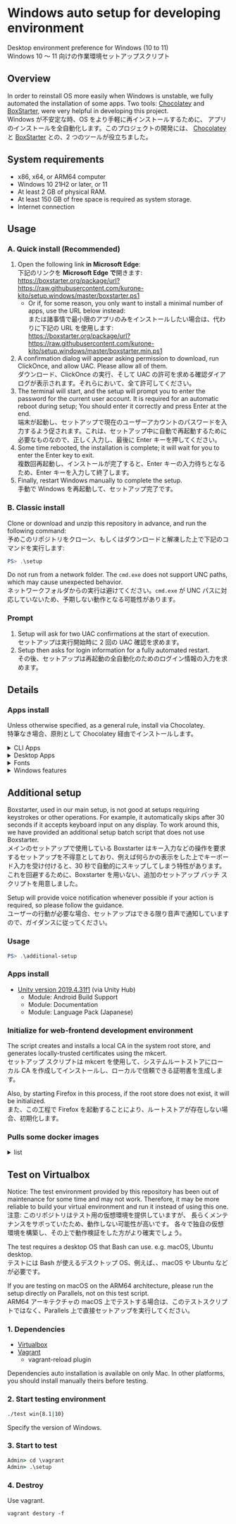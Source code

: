 <!-- markdownlint-disable MD024 -->

# Windows auto setup for developing environment

Desktop environment preference for Windows (10 to 11)  
Windows 10 〜 11 向けの作業環境セットアップスクリプト

## Overview

In order to reinstall OS more easily when Windows is unstable, we fully
automated the installation of some apps. Two tools:
[Chocolatey](https://chocolatey.org) and
[BoxStarter](https://boxstarter.org),
were very helpful in developing this project.  
Windows が不安定な時、OS をより手軽に再インストールするために、
アプリのインストールを全自動化します。このプロジェクトの開発には、
[Chocolatey](https://chocolatey.org) と
[BoxStarter](https://boxstarter.org) との、2 つのツールが役立ちました。

## System requirements

- x86, x64, or ARM64 computer
- Windows 10 21H2 or later, or 11
- At least 2 GB of physical RAM.
- At least 150 GB of free space is required as system storage.
- Internet connection

## Usage

### A. Quick install (Recommended)

1. Open the following link **in Microsoft Edge**:  
   下記のリンクを **Microsoft Edge で**開きます:  
   <https://boxstarter.org/package/url?https://raw.githubusercontent.com/kurone-kito/setup.windows/master/boxstarter.ps1>
   - Or if, for some reason, you only want to install a minimal number of apps, use the URL below instead:  
     または諸事情で最小限のアプリのみをインストールしたい場合は、代わりに下記の URL を使用します:  
     <https://boxstarter.org/package/url?https://raw.githubusercontent.com/kurone-kito/setup.windows/master/boxstarter.min.ps1>
2. A confirmation dialog will appear asking permission to download, run ClickOnce, and allow UAC. Please allow all of them.  
   ダウンロード、ClickOnce の実行、そして UAC の許可を求める確認ダイアログが表示されます。それらにおいて、全て許可してください。
3. The terminal will start, and the setup will prompt you to enter the password for the current user account. It is required for an automatic reboot during setup; You should enter it correctly and press Enter at the end.  
   端末が起動し、セットアップで現在のユーザーアカウントのパスワードを入力するよう促されます。これは、セットアップ中に自動で再起動するために必要なものなので、正しく入力し、最後に Enter キーを押してください。
4. Some time rebooted, the installation is complete; it will wait for you to enter the Enter key to exit.  
   複数回再起動し、インストールが完了すると、Enter キーの入力待ちとなるため、Enter キーを入力して終了します。
5. Finally, restart Windows manually to complete the setup.  
   手動で Windows を再起動して、セットアップ完了です。

### B. Classic install

Clone or download and unzip this repository in advance, and run the following command:  
予めこのリポジトリをクローン、もしくはダウンロードと解凍した上で下記のコマンドを実行します:

```PowerShell
PS> .\setup
```

Do not run from a network folder. The `cmd.exe` does not support UNC paths,
which may cause unexpected behavior.  
ネットワークフォルダからの実行は避けてください。`cmd.exe` が UNC
パスに対応していないため、予期しない動作となる可能性があります。

### Prompt

1. Setup will ask for two UAC confirmations at the start of execution.  
   セットアップは実行開始時に 2 回の UAC 確認を求めます。
2. Setup then asks for login information for a fully automated restart.  
   その後、セットアップは再起動の全自動化のためのログイン情報の入力を求めます。

## Details

### Apps install

Unless otherwise specified, as a general rule, install via Chocolatey.  
特筆なき場合、原則として Chocolatey 経由でインストールします。

<!-- markdownlint-disable MD033 -->
<details><summary>CLI Apps</summary>

|  note   | description                                                                         |
| :-----: | :---------------------------------------------------------------------------------- |
| **`!`** | **DEPENDENCIES**: Removing this app may cause this setup to stop working correctly. |
|  `-A`   | without ARM64 Architecture                                                          |
|  `-M`   | Exclude when using minimal setups                                                   |

#### Configuration tools

- [chezmoi](https://www.chezmoi.io/)
- [winfetch](https://github.com/kiedtl/winfetch)

#### Convert tools for Media binary

- `(-M)` [FFmpeg](https://www.ffmpeg.org/)
- `(-M)` [ImageMagick](https://imagemagick.org/index.php)

#### Convert tools for Texts

- [jq](https://stedolan.github.io/jq/)

#### Database

- [SQLite](https://www.sqlite.org/)

#### Development

- [ANTLR](https://www.antlr.org/)
- [CMake](https://cmake.org)
- [fnm: Fast Node Manager](https://fnm.vercel.app/)
  - Node.js (via fnm)
    - v18 LTS Hydrogen
    - v20
    - v21
- [Mono](https://www.mono-project.com/)
- `(-M)` [Microsoft Visual Studio Build Tools](https://www.visualstudio.com/)
  - version 2017
  - version 2019
  - version 2022
- [Rust](https://www.rust-lang.org/)
  - GNU ABI
  - Microsoft Visual Studio ABI

#### Documentation

- [Graphviz](https://graphviz.org/)
- `(-A)` [pandoc](https://pandoc.org/)
- [PlantUML](https://plantuml.com/)
- [tldr pages](https://tldr.sh)
- [wkhtmltopdf](https://wkhtmltopdf.org/)

#### Files management

- `(-M)` [7-Zip](https://www.7-zip.org/)

#### Packages manager

- **`!`** [BoxStarter](https://boxstarter.org)
- **`!`** [Chocolatey](https://chocolatey.org)
- [Chocolatey `choco://` Protocol support](https://github.com/bcurran3/ChocolateyPackages/tree/master/choco-protocol-support)
- [Scoop](https://scoop.sh) (directly install)
- [SteamCMD](https://developer.valvesoftware.com/wiki/SteamCMD)

#### Runtime

- [Visual C++ Redistributable Packages](https://docs.microsoft.com/cpp/windows/latest-supported-vc-redist)
- [AdoptOpenJDK](https://adoptopenjdk.net/)
- **`!`** [Microsoft .NET Framework Runtime](https://support.microsoft.com/topic/9d23f658-3b97-68ab-d013-aa3c3e7495e0)
- [Microsoft .NET Core Runtime](https://dotnet.microsoft.com/download#macos)

#### Testing

- [mkcert](https://mkcert.dev/)
- `(-M)` [ngrok](https://ngrok.com/)

#### Version control system

- [Apache Subversion](https://subversion.apache.org/)
- **`!`** [Git](https://git-scm.com/)
  - **`!`** [Git Large File Storage](https://git-lfs.github.com/)
  - [git-delta: A viewer for git and diff output](https://github.com/dandavison/delta)
- [GitHub CLI](https://cli.github.com/)
- [GLab: GitLab CLI tool](https://glab.readthedocs.io/)

#### Remote

- [awscli](https://aws.amazon.com/cli/)
- `(-MX)` [OpenSSH](https://www.openssh.com/) (install via the Windows feature when on Windows 10 or 11)

#### Shell

- **`!`** [Microsoft PowerShell](https://microsoft.com/PowerShell)
- [Microsoft PowerShell Core](https://microsoft.com/PowerShell)
- [Oh My Posh](https://ohmyposh.dev/)
- [posh-git](https://dahlbyk.github.io/posh-git/)
- [sudo](https://github.com/janhebnes/chocolatey-packages/tree/master/Sudo)

#### Signature

- **`!`** [GnuPG: The GNU Privacy Guard](https://gnupg.org/)
- `(-M)` [Unbound](https://www.nlnetlabs.nl/projects/unbound/)

#### Text Browsing

- [cheat](https://github.com/cheat/cheat)
- [ELinks](http://www.elinks.cz/)

#### Text editors

- [Vim](https://www.vim.org/)

#### Virtualizations

- [act](https://github.com/nektos/act)
- [GitLab Runner](https://gitlab.com/gitlab-org/gitlab-runner)
- `(-A)` [Vagrant](https://www.vagrantup.com/)
  - plugins (via Vagrant)
    - [vagrant-disksize](https://github.com/sprotheroe/vagrant-disksize)
    - [Vagrant Reload Provisioner](https://github.com/aidanns/vagrant-reload)
    - [vagrant-vbguest](https://github.com/dotless-de/vagrant-vbguest)

</details>
<!-- markdownlint-enable MD033 -->

<!-- markdownlint-disable MD033 -->
<details><summary>Desktop Apps</summary>

| note | description                       |
| :--: | :-------------------------------- |
| `-A` | without ARM64 Architecture        |
| `-M` | Exclude when using minimal setups |

#### 3D Modeling

- `(-M)` [Blender](https://www.blender.org/)
- `(-M)` [FreeCAD](https://www.freecadweb.org/)

#### Audios, Videos, and Broadcasting

- `(-M)` [OBS Studio](https://obsproject.com/)
- `(-M)` [Reflector 4](https://www.airsquirrels.com/reflector/)
- `(-M)` [VB-CABLE Virtual Audio Device](https://vb-audio.com/Cable/)
- `(-AM)` [VoiceMeeter](https://vb-audio.com/Voicemeeter/)
- `(-M)` [VSTHost](https://www.hermannseib.com/english/vsthost.htm)

#### Authentication

- `(-M)` [Authy Desktop](https://www.authy.com/)
- `(-M)` [Keybase](https://keybase.io/)

#### Cloud storages

- `(-AM)` [Dropbox](https://www.dropbox.com/)

#### Development

- `(-M)` [Android SDK](https://developer.android.com/)
- `(-M)` [Unity Hub](https://unity3d.com/)

#### Devices

- `(-M)` [AutoHotkey](https://www.autohotkey.com/)
- `(-M)` [scrcpy](https://github.com/Genymobile/scrcpy)
- `(-M)` [logicool G Hub](https://gaming.logicool.co.jp/innovation/g-hub.html)
- `(-M)` [Raspberry Pi Imager](https://www.raspberrypi.org/software/)

#### Documents and Office apps

- `(-M)` [Amazon Kindle](https://www.amazon.com/kindle)

#### Games

- `(-M)` [EPIC Games Launcher](https://www.epicgames.com/store/download)
- `(-M)` [Origin (EA Desktop)](https://www.origin.com/)
- `(-M)` [Minecraft Java Edition](https://www.minecraft.net/)
- `(-M)` [Steam](https://store.steampowered.com/)
- `(-M)` [Stepmania](https://www.stepmania.com/)

#### Memos and Tasks

- `(-M)` [Grammarly](https://www.grammarly.com/)
- `(-M)` [Notion](https://www.notion.so/)

#### Messaging and Socials

- `(-M)` [Discord](https://discord.com/)
- `(-M)` [Gitter](https://gitter.im/)
- `(-M)` [Mattermost / with CLI tools](https://mattermost.com/)
- `(-M)` [Zoom](https://zoom.us/)

#### Packages manager

- `(-M)` [Chocolatey GUI](https://github.com/chocolatey/ChocolateyGUI)

#### Remote

- `(-M)` [Amazon Workspaces](https://clients.amazonworkspaces.com/)
- `(-A)` [OpenVPN](https://openvpn.net/)
- `(-M)` [Real VNC Viewer](https://www.realvnc.com/connect/download/viewer/)
- `(-M)` [TeamViewer](https://www.teamviewer.com/)

#### Runtime

- [Microsoft DirectX](https://www.microsoft.com/download/details.aspx?id=35)
- Microsoft XNA Framework
  - [v3.1](https://www.microsoft.com/download/details.aspx?id=15163)
  - [v4.0](https://www.microsoft.com/download/details.aspx?id=20914)
- `(-M)` [RPG Tkool VX / Ace RTP](https://tkool.jp)

#### Text editors

- `(-M)` [Sublime Text](https://www.sublimetext.com/)
- [Visual Studio Code](https://code.visualstudio.com/)

#### Virtualizations

- [Docker Desktop](https://www.docker.com/products/docker-desktop)
- `(-M)` [DOSBox-X](https://dosbox-x.com)
- `(-AM)` [Oracle VM Virtualbox + Extension Pack](https://www.virtualbox.org/)
- [Windows Subsystem for Linux](https://docs.microsoft.com/windows/wsl/)
- [Ubuntu 22.04 LTS for WSL2](https://ubuntu.com/download/desktop)

#### Web browsers

- [Google Chrome](https://www.google.com/chrome/)
- [Chromium](https://www.chromium.org/Home)
- `(-M)` [Insomnia](https://insomnia.rest/)
- [Mozilla Firefox ESR](https://www.mozilla.org/firefox/)
- `(-M)` [Tor Browser](https://www.torproject.org/projects/torbrowser.html)

</details>
<!-- markdownlint-enable MD033 -->

<!-- markdownlint-disable MD033 -->
<details><summary>Fonts</summary>

- [Cascadia Code](https://github.com/microsoft/cascadia-code)
- [Fira Code: free monospaced font with programming ligatures](https://github.com/tonsky/FiraCode)
- [白源: HackGen Nerd](https://github.com/yuru7/HackGen)
- [Lato](https://fonts.google.com/specimen/Lato)

</details>
<!-- markdownlint-enable MD033 -->

<!-- markdownlint-disable MD033 -->
<details><summary>Windows features</summary>

NOTICE: In the Home edition, some features are excluded and installed.

|  note   | description                                                                         |
| :-----: | :---------------------------------------------------------------------------------- |
| **`!`** | **DEPENDENCIES**: Removing this app may cause this setup to stop working correctly. |
|  `-M`   | Exclude when using minimal setups                                                   |

- Virtualization features
  - **`!`** Hyper-V
  - **`!`** Virtual Machine Platform
  - **`!`** Hypervisor Platform
  - **`!`** Windows Subsystem for Linux
- Network client
  - NFS Client
  - NFS Administration tools
  - **`!`** OpenSSH
  - Telnet client
  - TFTP client
- Languages
  - en-US
  - `(-M)` es-ES
  - `(-M)` fr-FR
  - ja-JP
  - `(-M)` zh-CN
- Others
  - **`!`** .NET Framework 3.5
  - Microsoft Defender Application Guard
  - TIFF IFilter
  - Windows Developer Mode
  - Windows Feature Experience Pack
  - XPS Viewer

</details>
<!-- markdownlint-enable MD033 -->

## Additional setup

Boxstarter, used in our main setup, is not good at setups requiring keystrokes or other operations. For example, it automatically skips after 30 seconds if it accepts keyboard input on any display. To work around this, we have provided an additional setup batch script that does not use Boxstarter.  
メインのセットアップで使用している Boxstarter はキー入力などの操作を要求するセットアップを不得意としており、例えば何らかの表示をした上でキーボード入力を受け付けると、30 秒で自動的にスキップしてしまう特性があります。これを回避するために、Boxstarter を用いない、追加のセットアップ バッチ スクリプトを用意しました。

Setup will provide voice notification whenever possible if your action is required, so please follow the guidance.  
ユーザーの行動が必要な場合、セットアップはできる限り音声で通知していますので、ガイダンスに従ってください。

### Usage

```PowerShell
PS> .\additional-setup
```

### Apps install

- [Unity version 2019.4.31f1](https://unity3d.com/) (via Unity Hub)
  - Module: Android Build Support
  - Module: Documentation
  - Module: Language Pack (Japanese)

### Initialize for web-frontend development environment

The script creates and installs a local CA in the system root store, and generates locally-trusted certificates using the mkcert.  
セットアップ スクリプトは mkcert を使用して、システムルートストアにローカル CA を作成してインストールし、ローカルで信頼できる証明書を生成します。

Also, by starting Firefox in this process, if the root store does not exist, it will be initialized.  
また、この工程で Firefox を起動することにより、ルートストアが存在しない場合、初期化します。

### Pulls some docker images

<!-- markdownlint-disable MD033 -->
<details><summary>list</summary>

| Image                         | Tag                                                                                      |
| :---------------------------- | :--------------------------------------------------------------------------------------- |
| `hello-world`                 | _`latest`_                                                                               |
| `alpine`                      | _`latest`_                                                                               |
| `busybox`                     | _`latest`_                                                                               |
| `debian`                      | _`latest`_                                                                               |
| `ubuntu`                      | _`latest`_                                                                               |
| `docker`                      | `dind`, `git`, _`latest`_                                                                |
| `node`                        | `18`, `18-alpine`, `18-slim`, `20`, `20-alpine`, `20-slim`, `21`, `21-alpine`, `21-slim` |
| `gitlab/gitlab-runner`        | _`latest`_                                                                               |
| `ghcr.io/catthehacker/ubuntu` | `act-22.04`, `act-latest`, ~~`ubuntu:full-20.04`~~, ~~`ubuntu:full-latest`~~             |

</details>
<!-- markdownlint-enable MD033 -->

## Test on Virtualbox

Notice: The test environment provided by this repository has been out of
maintenance for some time and may not work. Therefore, it may be more
reliable to build your virtual environment and run it instead of using
this one.  
注意: このリポジトリはテスト用の仮想環境を提供していますが、
長らくメンテナンスをサボっていたため、動作しない可能性が高いです。
各々で独自の仮想環境を構築し、その上で動作検証をした方がより確実でしょう。

The test requires a desktop OS that Bash can use. e.g. macOS, Ubuntu desktop.  
テストには Bash が使えるデスクトップ OS、例えば、、macOS や Ubuntu などが必要です。

If you are testing on macOS on the ARM64 architecture, please run the setup directly on Parallels, not on this test script.  
ARM64 アーキテクチャの macOS 上でテストする場合は、このテストスクリプトではなく、Parallels 上で直接セットアップを実行してください。

### 1. Dependencies

- [Virtualbox](https://www.virtualbox.org)
- [Vagrant](https://www.vagrantup.com)
  - vagrant-reload plugin

Dependencies auto installation is available on only Mac.
In other platforms, you should install manually theirs before testing.

### 2. Start testing environment

```sh
./test win{8.1|10}
```

Specify the version of Windows.

### 3. Start to test

```bat
Admin> cd \vagrant
Admin> .\setup
```

### 4. Destroy

Use vagrant.

```SH
vagrant destory -f
```
